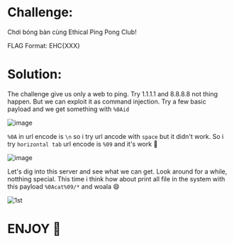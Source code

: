 # Challenge:

Chơi bóng bàn cùng Ethical Ping Pong Club!

FLAG Format: EHC{XXX}

# Solution:

The challenge give us only a web to ping. Try 1.1.1.1 and 8.8.8.8 not thing happen. But we can exploit it as command injection. Try a few basic payload and we get something with `%0Aid`

![image](https://github.com/Katsumi1012/CTF/assets/90083485/c8b0710b-51a3-4d53-89ed-3c46067cd532)

`%0A` in url encode is `\n` so i try url ancode with `space` but it didn't work. So i try `horizontal tab` url encode is `%09` and it's work 🌝

![image](https://github.com/Katsumi1012/CTF/assets/90083485/69d614a7-d229-43e5-9cc2-cc1d33b0f45a)

Let's dig into this server and see what we can get. Look around for a while, notthing special. This time i think how about print all file in the system with this payload `%0Acat%09/*` and woala 😄

![1st](https://github.com/Katsumi1012/CTF/assets/90083485/1d3b8512-dd57-448e-9c08-4524ca725e98)

# ENJOY 🤡
